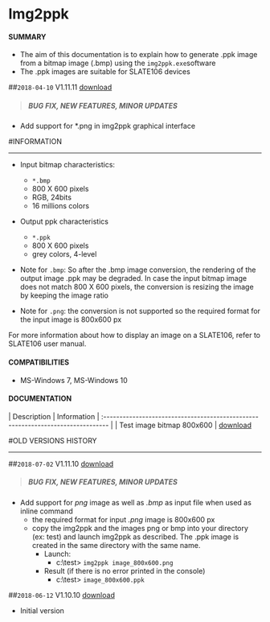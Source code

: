 # Img2ppk

#### **SUMMARY**
- The aim of this documentation is to explain how to generate .ppk image from a bitmap image (.bmp) using the `img2ppk.exe`software
- The .ppk images are suitable for SLATE106 devices

##`2018-04-10` V1.11.11 [download](https://github.com/innes-labs/archives/downloads/tools/img2ppk-V1.11.11/img2ppk.exe)
>##### **BUG FIX, NEW FEATURES, MINOR UPDATES**
- Add support for *.png in img2ppk graphical interface

#INFORMATION
***********************************************************************
- Input bitmap characteristics:
	- `*.bmp`
	- 800 X 600 pixels
	- RGB, 24bits
	- 16 millions colors
- Output ppk characteristics
	- `*.ppk`
	- 800 X 600 pixels
	- grey colors, 4-level

- Note for ```.bmp```: So after the .bmp image conversion, the rendering of the output image .ppk may be degraded. In case the input bitmap image does not match 800 X 600 pixels, the conversion is resizing the image by keeping the image ratio

- Note for ```.png```: the conversion is not supported so the required format for the input image is 800x600 px

For more information about how to display an image on a SLATE106, refer to SLATE106 user manual.

#### **COMPATIBILITIES**
- MS-Windows 7, MS-Windows 10

#### **DOCUMENTATION**
| Description         | Information
| :-------------------------------------------------------------------------------  |
| Test image bitmap  800x600 | [download](https://github.com/innes-labs/archives/downloads/tools/img2ppk-V1.10.10/test_image_800x600.bmp)

#OLD VERSIONS HISTORY
*********************************************************************************************************

##`2018-07-02` V1.11.10 [download](https://github.com/innes-labs/archives/downloads/tools/img2ppk-V1.11.10/img2ppk.exe)
>##### **BUG FIX, NEW FEATURES, MINOR UPDATES**
- Add support for *png* image as well as *.bmp* as input file when used as inline command
	- the required format for input *.png* image is 800x600 px
	- copy the img2ppk and the images png or bmp into your directory (ex: test) and launch img2ppk as described. The .ppk image is created in the same directory with the same name.
		- Launch:
			- c:\test\> ```img2ppk image_800x600.png```
		- Result (if there is no error printed in the console)
			- c:\test\> ```image_800x600.ppk```

##`2018-06-12` V1.10.10 [download](https://github.com/innes-labs/archives/downloads/tools/img2ppk-V1.10.10/img2ppk.exe)
- Initial version





